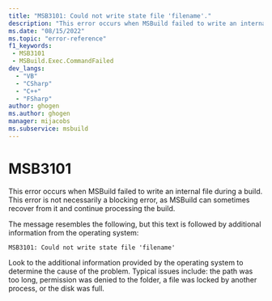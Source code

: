 ```yaml
---
title: "MSB3101: Could not write state file 'filename'."
description: "This error occurs when MSBuild failed to write an internal file during a build."
ms.date: "08/15/2022"
ms.topic: "error-reference"
f1_keywords:
 - MSB3101
 - MSBuild.Exec.CommandFailed
dev_langs:
  - "VB"
  - "CSharp"
  - "C++"
  - "FSharp"
author: ghogen
ms.author: ghogen
manager: mijacobs
ms.subservice: msbuild
---
```

# MSB3101

This error occurs when MSBuild failed to write an internal file during a build. This error is not necessarily a blocking error, as MSBuild can sometimes recover from it and continue processing the build.

The message resembles the following, but this text is followed by additional information from the operating system:

```output
MSB3101: Could not write state file 'filename'
```

Look to the additional information provided by the operating system to determine the cause of the problem. Typical issues include: the path was too long, permission was denied to the folder, a file was locked by another process, or the disk was full.
